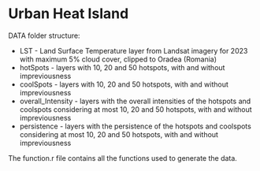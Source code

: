 # Urban Heat Island

DATA folder structure:
- LST - Land Surface Temperature layer from Landsat imagery for 2023 with maximum 5% cloud cover, clipped to Oradea (Romania)
- hotSpots - layers with 10, 20 and 50 hotspots, with and without impreviousness
- coolSpots - layers with 10, 20 and 50 hotspots, with and without impreviousness
- overall_Intensity - layers with the overall intensities of the hotspots and coolspots considering at most 10, 20 and 50 hotspots, with and without impreviousness
- persistence - layers with the persistence of the hotspots and coolspots considering at most 10, 20 and 50 hotspots, with and without impreviousness

The function.r file contains all the functions used to generate the data.
